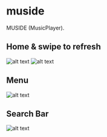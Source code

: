 # muside

MUSIDE (MusicPlayer).

## Home & swipe to refresh
![alt text](https://i.imgur.com/tSFDHBt.png)
![alt text](https://i.imgur.com/KJOOcJz.png)

## Menu
![alt text](https://i.imgur.com/FzynW1G.png)

## Search Bar
![alt text](https://i.imgur.com/K7mfeMp.png)

